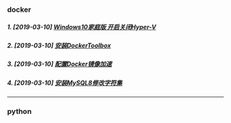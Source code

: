 ### docker

##### 1. [2019-03-10] [Windows10家庭版 开启关闭Hyper-V](https://github.com/shaozhenzhou/docker/edit/master/notes/1.md)
##### 2. [2019-03-10] [安装DockerToolbox](https://github.com/shaozhenzhou/docker/edit/master/notes/2.md)
##### 3. [2019-03-10] [配置Docker镜像加速](https://github.com/shaozhenzhou/docker/edit/master/notes/3.md)
##### 4. [2019-03-10] [安装MySQL8修改字符集](https://github.com/shaozhenzhou/docker/edit/master/notes/4.md)

---

### python

